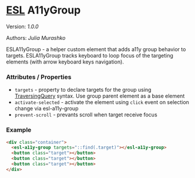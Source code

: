 # [ESL](https://exadel-inc.github.io/esl/) A11yGroup

Version: _1.0.0_

Authors: _Julia Murashko_

<a name="intro"></a>

ESLA11yGroup - a helper custom element that adds a11y group behavior to targets.
ESLA11yGroup tracks keyboard to loop focus of the targeting elements (with arrow keyboard keys navigation).

### Attributes / Properties

- `targets` - property to declare targets for the group using [TraversingQuery](https://exadel-inc.github.io/esl/utils/esl-traversing-query/) syntax. Use group parent element as a base element
- `activate-selected` - activate the element using `click` event on selection change via esl-a11y-group
- `prevent-scroll` - prevants scroll when target receive focus

### Example

```html
<div class="container">
  <esl-a11y-group targets="::find(.target)"></esl-a11y-group>
  <button class="target"></button>
  <button class="target"></button>
  <button class="target"></button>
</div>
```
